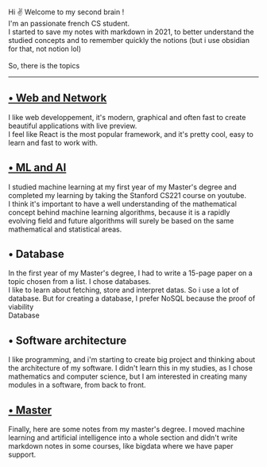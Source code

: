 
Hi ✌ Welcome to my second brain !  
I'm an passionate french CS student.  
I started to save my notes with markdown in 2021, to better understand the studied concepts and to remember quickly the notions (but i use obsidian for that, not notion lol)  
<br />
So, there is the topics
-- --
## [• Web and Network](web-network.md)
I like web developpement, it's modern, graphical and often fast to create beautiful applications with live preview.  
I feel like React is the most popular framework, and it's pretty cool, easy to learn and fast to work with.

## [• ML and AI](data-science.md)
I studied machine learning at my first year of my Master's degree and completed my learning by taking the Stanford CS221 course on youtube.  
I think it's important to have a well understanding of the mathematical concept behind machine learning algorithms, because it is a rapidly evolving field and future algorithms will surely be based on the same mathematical and statistical areas.


## • Database
In the first year of my Master's degree, I had to write a 15-page paper on a topic chosen from a list.
I chose databases.  
I like to learn about fetching, store and interpret datas. So i use a lot of database. But for creating a database, I prefer NoSQL because the proof of viability   
Database

## • Software architecture
I like programming, and i'm starting to create big project and thinking about the architecture of my software. I didn't learn this in my studies, as I chose mathematics and computer science, but I am interested in creating many modules in a software, from back to front.  


## [• Master](master.md)
Finally, here are some notes from my master's degree. I moved machine learning and artificial intelligence into a whole section and didn't write markdown notes in some courses, like bigdata where we have paper support.

